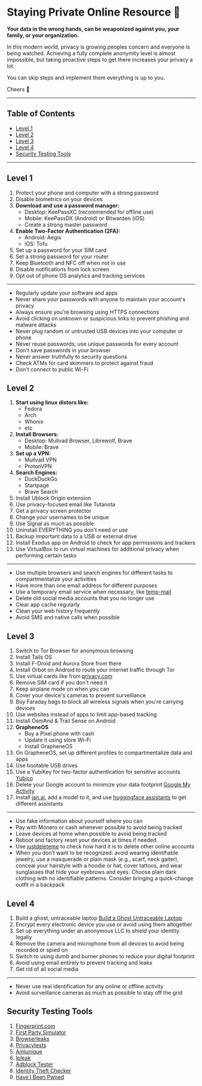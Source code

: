 # Staying Private Online Resource 🚀

**Your data in the wrong hands, can be weaponized against you, your family, or your organization.**

In this modern world, privacy is growing peoples concern and everyone is being watched. Achieving a fully complete anonymity level is almost impossible, but taking proactive steps to get there increases your privacy a lot.

You can skip steps and implement them everything is up to you.

Cheers 🥂

---

## Table of Contents

- [Level 1](#level-1)
- [Level 2](#level-2)
- [Level 3](#level-3)
- [Level 4](#level-4)
- [Security Testing Tools](#security-testing-tools)

---

## Level 1

1. Protect your phone and computer with a strong password
2. Disable biometrics on your devices
3. **Download and use a password manager:**
   - Desktop: KeePassXC (recommended for offline use)
   - Mobile: KeePassDX (Android) or Bitwarden (iOS)
   - Create a strong master password
4. **Enable Two-Factor Authentication (2FA):**
   - Android: Aegis
   - iOS: Tofu
5. Set up a password for your SIM card
6. Set a strong password for your router
7. Keep Bluetooth and NFC off when not in use
8. Disable notifications from lock screen
9. Opt out of phone OS analytics and tracking services

---

- Regularly update your software and apps
- Never share your passwords with anyone to maintain your account's privacy
- Always ensure you're browsing using HTTPS connections
- Avoid clicking on unknown or suspicious links to prevent phishing and malware attacks
- Never plug random or untrusted USB devices into your computer or phone
- Never reuse passwords; use unique passwords for every account
- Don't save passwords in your browser
- Never answer truthfully to security questions
- Check ATMs for card skimmers to protect against fraud
- Don't connect to public Wi-Fi

## Level 2

1. **Start using linux distors like:**
   - Fedora
   - Arch
   - Whonix
   - etc
2. **Install Browsers:**
   - Desktop: Mullvad Browser, Librewolf, Brave
   - Mobile: Brave
3. **Set up a VPN:**
   - Mullvad VPN
   - ProtonVPN
4. **Search Engines:**
   - DuckDuckGo
   - Startpage
   - Brave Search
5. Install Ublock Origin extension
6. Use privacy-focused email like Tutanota
7. Get a privacy screen protector
8. Change your usernames to be unique
9. Use Signal as much as possible
10. Uninstall EVERYTHING you don't need or use
11. Backup important data to a USB or external drive
12. Install Exodus app on Android to check for app permissions and trackers
13. Use VirtualBox to run virtual machines for additional privacy when performing certain tasks

---

- Use multiple browsers and search engines for different tasks to compartmentalize your activities
- Have more than one email address for different purposes
- Use a temporary email service when necessary, like [temp-mail](https://temp-mail.org/)
- Delete old social media accounts that you no longer use
- Clear app cache regularly
- Clean your web history frequently
- Avoid SMS and native calls when possible

## Level 3

1. Switch to Tor Browser for anonymous browsing
2. Install Tails OS
3. Install F-Droid and Aurora Store from there
4. Install Orbot on Android to route your internet traffic through Tor
5. Use virtual cards like from [privacy.com](https://privacy.com/)
6. Remove SIM card if you don't need it
7. Keep airplane mode on when you can
8. Cover your device's cameras to prevent surveillance
9. Buy Faraday bags to block all wireless signals when you're carrying devices
10. Use websites instead of apps to limit app-based tracking
11. Install OsmAnd & Trail Sense on Android
12. **GrapheneOS**
    - Buy a Pixel phone with cash
    - Update it using store Wi-Fi
    - Install GrapheneOS
13. On GrapheneOS, set up different profiles to compartmentalize data and apps
14. Use bootable USB drives
15. Use a YubiKey for two-factor authentication for sensitive accounts [Yubico](https://www.yubico.com/)
16. Delete your Google account to minimize your data footprint [Google My Activity](https://myactivity.google.com/)
17. Install [jan.ai](https://jan.ai/), add a model to it, and use [huggingface assistants](https://huggingface.co/chat/assistants) to get different assistants

---

- Use fake information about yourself where you can
- Pay with Monero or cash whenever possible to avoid being tracked
- Leave devices at home when possible to avoid being tracked
- Reboot and factory reset your devices at times if needed
- Use [justdeleteme](https://justdeleteme.xyz/) to check how hard it is to delete other online accounts
- When you don’t want to be recognized: avoid wearing identifiable jewelry, use a masquerade or plain mask (e.g., scarf, neck gaiter), conceal your hairstyle with a hoodie or hat, cover tattoos, and wear sunglasses that hide your eyebrows and eyes. Choose plain dark clothing with no identifiable patterns. Consider bringing a quick-change outfit in a backpack

## Level 4

1. Build a ghost, untraceable laptop [Build a Ghost Untraceable Laptop](https://youtu.be/53_e3lmk6Mo)
2. Encrypt every electronic device you use or avoid using them altogether
3. Set up everything under an anonymous LLC to shield your identity legally
4. Remove the camera and microphone from all devices to avoid being recorded or spied on
5. Switch to using dumb and burner phones to reduce your digital footprint
6. Avoid using email entirely to prevent tracking and leaks
7. Get rid of all social media

---

- Never use real identification for any online or offline activity
- Avoid surveillance cameras as much as possible to stay off the grid

## Security Testing Tools

1. [Fingerprint.com](https://fingerprint.com/)
2. [First Party Simulator](https://firstpartysimulator.org/)
3. [Browserleaks](https://browserleaks.com/)
4. [Privacytests](https://privacytests.org/)
5. [Amiunique](https://www.amiunique.org/)
6. [Ipleak](https://ipleak.net/)
7. [Adblock Tester](https://d3ward.github.io/toolz/adblock.html)
8. [Identity Theft Checker](https://www.f-secure.com/en/identity-theft-checker)
9. [Have I Been Pwned](https://haveibeenpwned.com/)
